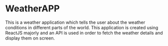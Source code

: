 # WeatherAPP
This is a weather application which tells the user about the weather conditions in different parts of the world. This application is created using ReactJS majorly and an API is used in order to fetch the weather details and display them on screen.
